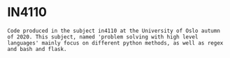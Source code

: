 # IN4110
	Code produced in the subject in4110 at the University of Oslo autumn of 2020. This subject, named 'problem solving with high level languages' mainly focus on different python methods, as well as regex and bash and flask. 
